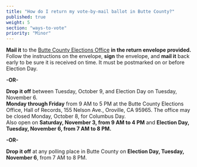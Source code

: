 ```yaml
---
title: "How do I return my vote-by-mail ballot in Butte County?"
published: true
weight: 5
section: "ways-to-vote"
priority: "Minor"
---
```


**Mail it** to the [Butte County Elections Office](#section-election-office-contact) **in the return envelope provided.** Follow the instructions on the envelope, **sign** the envelope, and **mail it** back early to be sure it is received on time.  It must be postmarked on or before Election Day.  

  **-OR-**  
  
**Drop it off** between Tuesday, October 9, and Election Day on Tuesday, November 6.  
**Monday through Friday** from 9 AM to 5 PM at the Butte County Elections Office, Hall of Records, 155 Nelson Ave., Oroville, CA 95965. The office may be closed Monday, October 8, for Columbus Day.    
Also open on **Saturday, November 3, from 9 AM to 4 PM** and **Election Day, Tuesday, November 6, from 7 AM to 8 PM.**

  **-OR-**  
  
**Drop it off** at any polling place in Butte County on **Election Day, Tuesday, November 6**, from 7 AM to 8 PM.  
